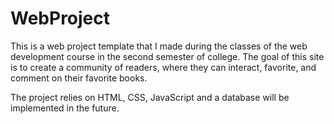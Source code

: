 # WebProject

This is a web project template that I made during the classes of the web development course in the second semester of college. The goal of this site is to create a community of readers, where they can interact, favorite, and comment on their favorite books. 

The project relies on HTML, CSS, JavaScript and a database will be implemented in the future.

